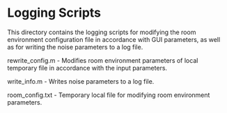 # Logging Scripts

This directory contains the logging scripts for modifying the room environment configuration file in accordance with GUI parameters, as well as for writing the noise parameters to a log file.

rewrite_config.m - Modifies room environment parameters of local temporary file in accordance with the input parameters.

write_info.m - Writes noise parameters to a log file.

room_config.txt - Temporary local file for modifying room environment parameters.
